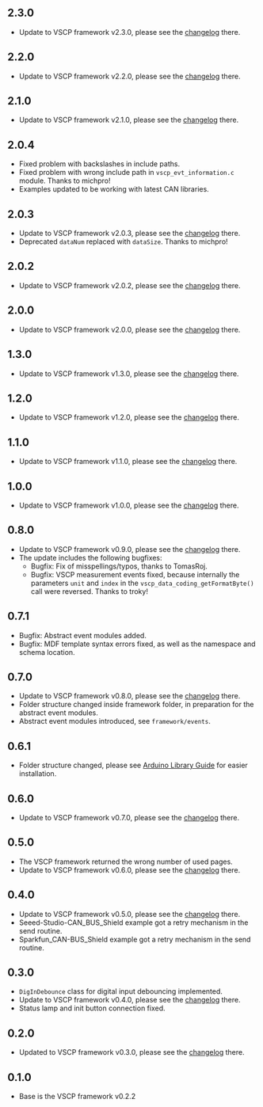 ## 2.3.0

- Update to VSCP framework v2.3.0, please see the [changelog](https://github.com/BlueAndi/vscp-framework/releases/tag/v2.3.0) there.

## 2.2.0

- Update to VSCP framework v2.2.0, please see the [changelog](https://github.com/BlueAndi/vscp-framework/releases/tag/v2.2.0) there.

## 2.1.0

- Update to VSCP framework v2.1.0, please see the [changelog](https://github.com/BlueAndi/vscp-framework/releases/tag/v2.1.0) there.

## 2.0.4

- Fixed problem with backslashes in include paths.
- Fixed problem with wrong include path in `vscp_evt_information.c` module. Thanks to michpro!
- Examples updated to be working with latest CAN libraries.

## 2.0.3

- Update to VSCP framework v2.0.3, please see the [changelog](https://github.com/BlueAndi/vscp-framework/releases/tag/v2.0.3) there.
- Deprecated `dataNum` replaced with `dataSize`. Thanks to michpro!

## 2.0.2

- Update to VSCP framework v2.0.2, please see the [changelog](https://github.com/BlueAndi/vscp-framework/releases/tag/v2.0.2) there.

## 2.0.0

- Update to VSCP framework v2.0.0, please see the [changelog](https://github.com/BlueAndi/vscp-framework/releases/tag/v2.0.0) there.

## 1.3.0

- Update to VSCP framework v1.3.0, please see the [changelog](https://github.com/BlueAndi/vscp-framework/releases/tag/v1.3.0) there.

## 1.2.0

- Update to VSCP framework v1.2.0, please see the [changelog](https://github.com/BlueAndi/vscp-framework/releases/tag/v1.2.0) there.

## 1.1.0

- Update to VSCP framework v1.1.0, please see the [changelog](https://github.com/BlueAndi/vscp-framework/releases/tag/v1.1.0) there.

## 1.0.0

- Update to VSCP framework v1.0.0, please see the [changelog](https://github.com/BlueAndi/vscp-framework/releases/tag/v1.0.0) there.

## 0.8.0

- Update to VSCP framework v0.9.0, please see the [changelog](https://github.com/BlueAndi/vscp-framework/releases/tag/v0.9.0) there.
- The update includes the following bugfixes:
  - Bugfix: Fix of misspellings/typos, thanks to TomasRoj.
  - Bugfix: VSCP measurement events fixed, because internally the parameters `unit` and `index` in the `vscp_data_coding_getFormatByte()` call were reversed. Thanks to troky!

## 0.7.1

- Bugfix: Abstract event modules added.
- Bugfix: MDF template syntax errors fixed, as well as the namespace and schema location.

## 0.7.0

- Update to VSCP framework v0.8.0, please see the [changelog](https://github.com/BlueAndi/vscp-framework/releases/tag/v0.8.0) there.
- Folder structure changed inside framework folder, in preparation for the abstract event modules.
- Abstract event modules introduced, see `framework/events`.

## 0.6.1

- Folder structure changed, please see [Arduino Library Guide](https://www.arduino.cc/en/Guide/Libraries#toc4) for easier installation.

## 0.6.0

- Update to VSCP framework v0.7.0, please see the [changelog](https://github.com/BlueAndi/vscp-framework/releases/tag/v0.7.0) there.

## 0.5.0

- The VSCP framework returned the wrong number of used pages.
- Update to VSCP framework v0.6.0, please see the [changelog](https://github.com/BlueAndi/vscp-framework/releases/tag/v0.6.0) there.

## 0.4.0

- Update to VSCP framework v0.5.0, please see the [changelog](https://github.com/BlueAndi/vscp-framework/releases/tag/v0.5.0) there.
- Seeed-Studio-CAN_BUS_Shield example got a retry mechanism in the send routine.
- Sparkfun_CAN-BUS_Shield example got a retry mechanism in the send routine.

## 0.3.0

- `DigInDebounce` class for digital input debouncing implemented.
- Update to VSCP framework v0.4.0, please see the [changelog](https://github.com/BlueAndi/vscp-framework/releases/tag/v0.4.0) there.
- Status lamp and init button connection fixed.

## 0.2.0

- Updated to VSCP framework v0.3.0, please see the [changelog](https://github.com/BlueAndi/vscp-framework/releases/tag/v0.3.0) there.

## 0.1.0

- Base is the VSCP framework v0.2.2
